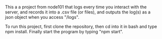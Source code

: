 This a a project from node101 that logs every time you interact with the server, and records it into a .csv file (or files), and outputs the log(s) as a json object when you access "/logs".

To run this project, first clone the repository, then cd into it in bash and type npm install. Finally start the program by typing "npm start".